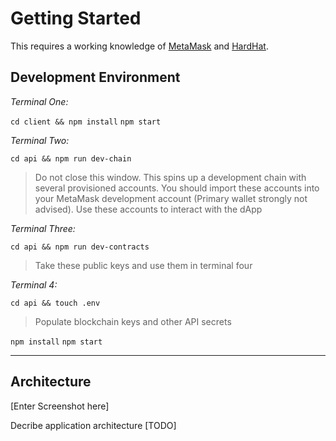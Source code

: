 # Getting Started

This requires a working knowledge of [MetaMask](https://docs.metamask.io/guide/) and [HardHat](https://hardhat.org/getting-started/).

## Development Environment

_Terminal One:_

`cd client && npm install`
`npm start`

_Terminal Two:_

`cd api && npm run dev-chain`

> Do not close this window. This spins up a development chain with several provisioned accounts. You should import these accounts into your MetaMask development account (Primary wallet strongly not advised). Use these accounts to interact with the dApp

_Terminal Three:_

`cd api && npm run dev-contracts`

> Take these public keys and use them in terminal four

_Terminal 4:_

`cd api && touch .env`

> Populate blockchain keys and other API secrets

`npm install`
`npm start`

---

## Architecture

[Enter Screenshot here]

Decribe application architecture [TODO]

